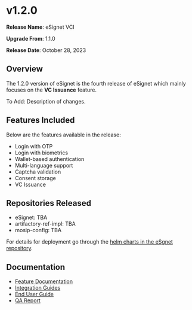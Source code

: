 # v1.2.0

**Release Name**: eSignet VCI

**Upgrade From**: 1.1.0

**Release Date**: October 28, 2023

## Overview

The 1.2.0 version of eSignet is the fourth release of eSignet which mainly focuses on the **VC Issuance** feature.

To Add: Description of changes.

## Features Included

Below are the features available in the release:

* Login with OTP
* Login with biometrics
* Wallet-based authentication
* Multi-language support
* Captcha validation
* Consent storage
* VC Issuance

## Repositories Released

* eSignet: TBA
* artifactory-ref-impl: TBA
* mosip-config: TBA

For details for deployment go through the [helm charts in the eSgnet repository](https://github.com/mosip/esignet/tree/v1.1.0/helm).

## Documentation

* [Feature Documentation](../../overview/features/)
* [Integration Guides](../../integration/)
* [End User Guide](../../end-user-guide/)
* [QA Report](test-report/)
